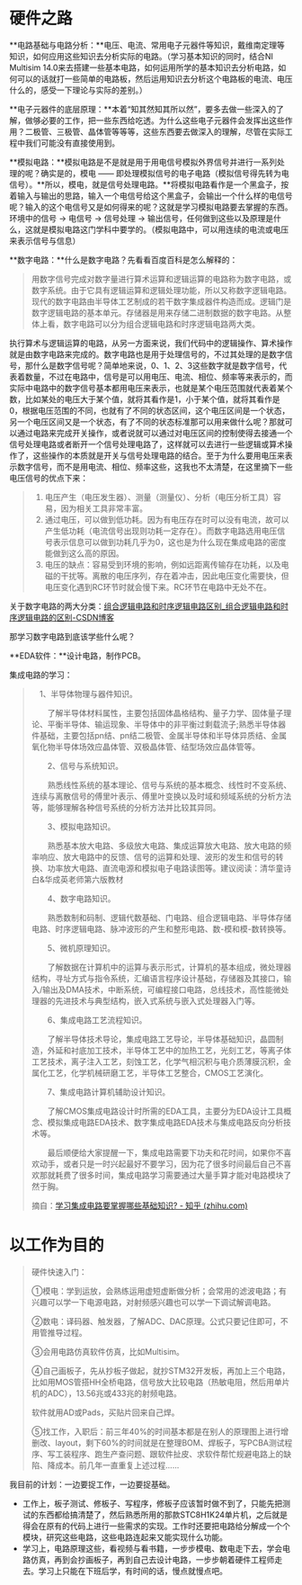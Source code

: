 # 硬件之路

**电路基础与电路分析：**电压、电流、常用电子元器件等知识，戴维南定理等知识，如何应用这些知识去分析实际的电路。（学习基本知识的同时，结合NI Multisim 14.0来去搭建一些基本电路，如何运用所学的基本知识去分析电路，如何可以的话就打一些简单的电路板，然后运用知识去分析这个电路板的电流、电压什么的，感受一下理论与实际的差别。）

**电子元器件的底层原理：**本着“知其然知其所以然”，要多去做一些深入的了解，做够必要的工作，把一些东西给吃透。为什么这些电子元器件会发挥出这些作用？二极管、三极管、晶体管等等等，这些东西要去做深入的理解，尽管在实际工程中我们可能没有直接使用到。

**模拟电路：**模拟电路是不是就是用于用电信号模拟外界信号并进行一系列处理的呢？确实是的，模电 —— 即处理模拟信号的电子电路（模拟信号得先转为电信号）。**所以，模电，就是信号处理电路。**将模拟电路看作是一个黑盒子，按着输入与输出的思路，输入一个电信号给这个黑盒子，会输出一个什么样的电信号呢？输入的这个电信号又是如何得来的呢？这就是学习模拟电路要去掌握的东西。环境中的信号 → 电信号 → 信号处理 → 输出信号，任何做到这些以及原理是什么，这就是模拟电路这门学科中要学的。（模拟电路中，可以用连续的电流或电压来表示信号与信息）

**数字电路：**什么是数字电路？先看看百度百科是怎么解释的：

>用数字信号完成对数字量进行算术运算和逻辑运算的电路称为数字电路，或数字系统。由于它具有逻辑运算和逻辑处理功能，所以又称数字逻辑电路。现代的数字电路由半导体工艺制成的若干数字集成器件构造而成。逻辑门是数字逻辑电路的基本单元。存储器是用来存储二进制数据的数字电路。从整体上看，数字电路可以分为组合逻辑电路和时序逻辑电路两大类。

执行算术与逻辑运算的电路，从另一方面来说，我们代码中的逻辑操作、算术操作就是由数字电路来完成的。数字电路也是用于处理信号的，不过其处理的是数字信号，那什么是数字信号呢？简单地来说，0、1、2、3这些数字就是数字信号，代表着数量，不过在电路中，信号是可以用电压、电流、相位、频率等来表示的，而实际中电路中的数字信号基本都用电压来表示，也就是某个电压范围就代表着某个数，比如某处的电压大于某个值，就将其看作是1，小于某个值，就将其看作是0，根据电压范围的不同，也就有了不同的状态区间，这个电压区间是一个状态，另一个电压区间又是一个状态，有了不同的状态标准那可以用来做什么呢？那就可以通过电路来完成开关操作，或者说就可以通过对电压区间的控制使得去接通一个信号处理电路或者断开一个信号处理电路了，这样就可以去进行一些逻辑或算术操作了，这些操作的本质就是开关与信号处理电路的结合。至于为什么要用电压来表示数字信号，而不是用电流、相位、频率这些，这我也不太清楚，在这里摘下一些电压信号的优点下来：

>1. 电压产生（电压发生器）、测量（测量仪）、分析（电压分析工具）容易，因为相关工具非常丰富。
>2. 通过电压，可以做到低功耗。因为有电压存在时可以没有电流，故可以产生低功耗（电流信号出现则功耗一定存在）。而数字电路选用电压信号表示信息可以做到功耗几乎为0，这也是为什么现在集成电路的密度能做到这么高的原因。 
>3. 电压的缺点：容易受到环境的影响，例如远距离传输存在功耗，以及电磁的干扰等。离散的电压序列，存在着冲击，因此电压变化需要快，但电压变化遇到RC环节时就会慢下来。RC环节在电路中无处不在。

关于数字电路的两大分类：[组合逻辑电路和时序逻辑电路区别_组合逻辑电路和时序逻辑电路的区别-CSDN博客](https://blog.csdn.net/xxxisail/article/details/90597531)

那学习数字电路到底该学些什么呢？



**EDA软件：**设计电路，制作PCB。





集成电路的学习：

>　1、半导体物理与器件知识。
>
>　　了解半导体材料属性，主要包括固体晶格结构、量子力学、固体量子理论、平衡半导体、输运现象、半导体中的非平衡过剩载流子;熟悉半导体器件基础，主要包括pn结、pn结二极管、金属半导体和半导体异质结、金属氧化物半导体场效应晶体管、双极晶体管、结型场效应晶体管等。
>
>　　2、信号与系统知识。
>
>　　熟悉线性系统的基本理论、信号与系统的基本概念、线性时不变系统、连续与离散信号的傅里叶表示、傅里叶变换以及时域和频域系统的分析方法等，能够理解各种信号系统的分析方法并比较其异同。
>
>　　3、模拟电路知识。
>
>　　熟悉基本放大电路、多级放大电路、集成运算放大电路、放大电路的频率响应、放大电路中的反馈、信号的运算和处理、波形的发生和信号的转换、功率放大电路、直流电源和模拟电子电路读图等。建议阅读：清华童诗白&华成英老师第六版教材
>
>　　4、数字电路知识。
>
>　　熟悉数制和码制、逻辑代数基础、门电路、组合逻辑电路、半导体存储电路、时序逻辑电路、脉冲波形的产生和整形电路、数-模和模-数转换等。
>
>　　5、微机原理知识。
>
>　　了解数据在计算机中的运算与表示形式，计算机的基本组成，微处理器结构，寻址方式与指令系统，汇编语言程序设计基础，存储器及其接口，输入/输出及DMA技术，中断系统，可编程接口电路，总线技术，高性能微处理器的先进技术与典型结构，嵌入式系统与嵌入式处理器入门等。
>
>　　6、集成电路工艺流程知识。
>
>　　了解半导体技术导论，集成电路工艺导论，半导体基础知识，晶圆制造，外延和衬底加工技术，半导体工艺中的加热工艺，光刻工艺，等离子体工艺技术，离子注入工艺，刻蚀工艺，化学气相沉积与电介质薄膜沉积，金属化工艺，化学机械研磨工艺，半导体工艺整合，CMOS工艺演化。
>
>　　7、集成电路计算机辅助设计知识。
>
>　　了解CMOS集成电路设计时所需的EDA工具，主要分为EDA设计工具概念、模拟集成电路EDA技术、数字集成电路EDA技术与集成电路反向分析技术等。
>
>　　最后顺便给大家提醒一下，集成电路需要下功夫和花时间，如果你不喜欢动手，或者只是一时兴起最好不要学习，因为花了很多时间最后自己不喜欢那就耗费了很多时间，集成电路学习需要通过大量手算才能对电路模块了然于胸。
>
>摘自：[学习集成电路要掌握哪些基础知识? - 知乎 (zhihu.com)](https://zhuanlan.zhihu.com/p/610127106)

# 以工作为目的

>硬件快速入门：
>
>①模电：学到运放，会熟练运用虚短虚断做分析；会常用的滤波电路；有兴趣可以学一下电源电路，对射频感兴趣也可以学一下调试解调电路。
>
>②数电：译码器、触发器，了解ADC、DAC原理。公式只要记住即可，不用管推导过程。
>
>③会用电路仿真软件仿真，比如Multisim。
>
>④自己画板子，先从抄板子做起，就抄STM32开发板，再加上三个电路，比如用MOS管搭HH全桥电路，信号放大比较电路（热敏电阻，然后用单片机的ADC），13.56兆或433兆的射频电路。
>
>软件就用AD或Pads，买贴片回来自己焊。
>
>⑤找工作，入职后：前三年40%的时间基本都是在别人的原理图上进行增删改、layout，剩下60%的时间就是在整理BOM、焊板子，写PCBA测试程序、写工装程序、跑生产查问题、跟软件扯皮、求软件帮忙规避电路上的缺陷、降成本。前几年一直重复上述过程......

我目前的计划：一边要捉工作，一边要捉基础。

- 工作上，板子测试、修板子、写程序，修板子应该暂时做不到了，只能先把测试的东西都给搞清楚了，然后熟悉所用的那款STC8H1K24单片机，之后就是得会在原有的代码上进行一些需求的实现。工作时还要把电路给分解成一个个模块，研究这些电路，这些电路连起来又能实现什么功能。
- 学习上，电路原理这些，看视频与看书籍，一步步模电、数电走下去，学会电路仿真，再到会抄画板子，再到自己去设计电路，一步步朝着硬件工程师走去。学习上只能在下班后学，有时间的话，慢点就慢点吧。





